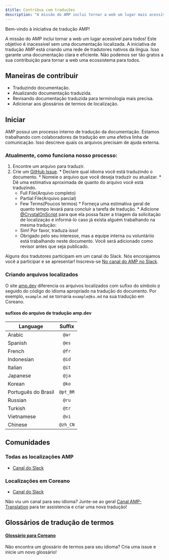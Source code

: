 ```yaml
---
$title: Contribua com traduções
description: "A missão do AMP inclui tornar a web um lugar mais acessível para todos, e não podemos atigir esse objetivo sem uma documentação localizada. A tradução da documentação AMP é um processo essencial que ajuda no sucesso e na saúde da comunidade AMP."
---
```

Bem-vindo à iniciativa de tradução AMP!

A missão do AMP inclui tornar a web um lugar acessível para todos! Este objetivo é inacessível sem uma documentação localizada. A iniciativa de tradução AMP está criando uma rede de tradutores nativos da língua. Isso garante uma documentação clara e eficiente. Não podemos ser tão gratos a sua contribuição para tornar a web uma ecossistema para todos.

## Maneiras de contribuir

  * Traduzindo documentação.
  * Atualizando documentação traduzida.
  * Revisando documentação traduzida para terminologia mais precisa.
  * Adicionar aos glossários de termos de localização.

## Iniciar

AMP possui um processo interno de tradução da documentação. Estamos trabalhando com colaboradores de tradução em uma efetiva linha de comunicação. Isso descreve quais os arquivos precisam de ajuda externa.

### Atualmente, como funciona nosso processo:

  1. Encontre um arquivo para traduzir.
  1. Crie um [GitHub Issue](https://github.com/ampproject/docs/issues/new).
    * Declare qual idioma você está traduzindo o documento.
    * Nomeie o arquivo que você deseja traduzir ou atualizar.
    * Dê uma estimativa aproximada de quanto do arquivo você está traduzindo.
        - Full File(Arquivo completo)
        - Partial File(Arquivo parcial)
        - Few Terms(Poucos termos)
    * Forneça uma estimativa geral de quanto tempo levará para concluir a tarefa de tradução.
    * Adicione [@CrystalOnScript](https://github.com/CrystalOnScript) para que ela possa fazer a triagem da solicitação de localização e informá-lo caso já exista alguém trabalhando na mesma tradução:
        - Sim! Por favor, traduza isso!
        - Obrigado pelo seu interesse, mas a equipe interna ou voluntáriio está trabalhando neste documento. Você será adicionado como revisor antes que seja publicado.

Alguns dos tradutores participam em um canal do Slack. Nós encorajamos você a participar e se apresentar! Inscreva-se [No canal do AMP no Slack](https://docs.google.com/forms/d/e/1FAIpQLSd83J2IZA6cdR6jPwABGsJE8YL4pkypAbKMGgUZZriU7Qu6Tg/viewform?fbzx=4406980310789882877).

### Criando arquivos localizados

O site [amp.dev](https://amp.dev/) diferencia os arquivos localizados com sufixo do símbolo `@` seguido do código do idioma apropriado na tradução do documento. Por exemplo, `example.md` se tornaria  `example@ko.md` na sua tradução em Coreano.

#### sufixos do arquivo de tradução amp.dev

| Language             | Suffix         |
| -------------        |:-------------: |
| Arabic               | `@ar`          |
| Spanish              | `@es`          |
| French               | `@fr`          |
| Indonesian           | `@id`          |
| Italian              | `@it`          |
| Japanese             | `@ja`          |
| Korean               | `@ko`          |
| Português do Brasil  | `@pt_BR`       |
| Russian              | `@ru`          |
| Turkish              | `@tr`          |
| Vietnamese           | `@vi`          |
| Chinese              | `@zh_CN`       |


## Comunidades
### Todas as localizações AMP
* [Canal do Slack](https://amphtml.slack.com/messages/CCVMH4ZMF)

### Localizações em Coreano
* [Canal do Slack](https://amphtml.slack.com/messages/CCR8RFVUH)

Não viu um canal para seu idioma? Junte-se ao geral [Canal AMP-Translation](https://amphtml.slack.com/messages/CCVMH4ZMF/details/) para ter assistencia e criar uma nova tradução!

## Glossários de tradução de termos

#### [Glossário para Coreano](https://github.com/ampproject/docs/blob/master/glossaries/KOREAN.md)

Não encontra um glossário de termos para seu idioma? Cria uma issue e inicie um novo glossário!
